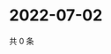 # 2022-07-02

共 0 条

<!-- BEGIN WEIBO -->
<!-- 最后更新时间 Sat Jul 02 2022 20:26:03 GMT+0800 (China Standard Time) -->

<!-- END WEIBO -->
